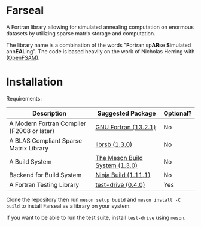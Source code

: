 # Farseal

A Fortran library allowing for simulated annealing computation on enormous datasets by utilizing sparse matrix storage and computation. 

The library name is a combination of the words "**F**ortran sp**AR**se **S**imulated ann**EAL**ing". The code is based heavily on the work of Nicholas Herring with ([OpenFSAM](https://github.com/nfherrin/OpenFSAM)).

# Installation

Requirements:

Description | Suggested Package | Optional?
--- | --- | ---
A Modern Fortran Compiler (F2008 or later) | [GNU Fortran (13.2.1)](https://gcc.gnu.org/fortran/) | No
A BLAS Compliant Sparse Matrix Library | [librsb (1.3.0)](https://librsb.sourceforge.net/) | No
A Build System | [The Meson Build System (1.3.0)](https://mesonbuild.com/) | No
Backend for Build System | [Ninja Build (1.11.1)](https://ninja-build.org/) | No
A Fortran Testing Library | [test-drive (0.4.0)](https://github.com/fortran-lang/test-drive) | Yes

Clone the repository then run `meson setup build` and `meson install -C build` to install Farseal as a library on your system.

If you want to be able to run the test suite, install `test-drive` using `meson`.
